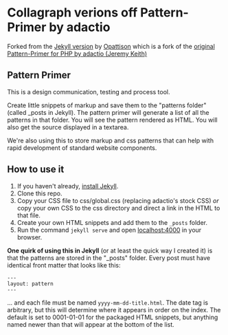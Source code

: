 # Collagraph verions off Pattern-Primer by adactio

Forked from the [Jekyll version](https://github.com/opattison/Pattern-Primer-Jekyll) by [Opattison](https://github.com/opattison) which is a fork of the [original Pattern-Primer for PHP by adactio (Jeremy Keith)](https://github.com/adactio/Pattern-Primer)

## Pattern Primer

This is a design communication, testing and process tool.

Create little snippets of markup and save them to the "patterns folder" (called _posts in Jekyll). The pattern primer will generate a list of all the patterns in that folder. You will see the pattern rendered as HTML. You will also get the source displayed in a textarea.

We're also using this to store markup and css patterns that can help with rapid development of standard website components.

## How to use it

1. If you haven't already, [install Jekyll](http://jekyllrb.com/).
2. Clone this repo.
3. Copy your CSS file to css/global.css (replacing adactio's stock CSS) *or* copy your own CSS to the css directory and direct a link in the HTML to that file.
4. Create your own HTML snippets and add them to the `_posts` folder.
5. Run the command `jekyll serve` and open <localhost:4000> in your browser.

**One quirk of using this in Jekyll** (or at least the quick way I created it) is that the patterns are stored in the "_posts" folder. Every post must have identical front matter that looks like this:

```
---
layout: pattern
---
```

... and each file must be named `yyyy-mm-dd-title.html`. The date tag is arbitrary, but this will determine where it appears in order on the index. The default is set to 0001-01-01 for the packaged HTML snippets, but anything named newer than that will appear at the bottom of the list.